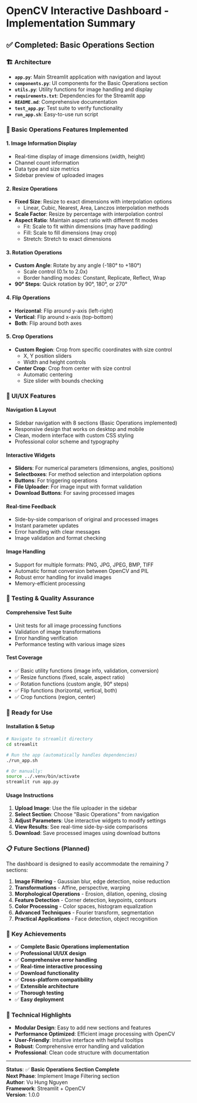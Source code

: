 # OpenCV Interactive Dashboard - Implementation Summary

## ✅ Completed: Basic Operations Section

### 🏗️ Architecture
- **`app.py`**: Main Streamlit application with navigation and layout
- **`components.py`**: UI components for the Basic Operations section
- **`utils.py`**: Utility functions for image handling and display
- **`requirements.txt`**: Dependencies for the Streamlit app
- **`README.md`**: Comprehensive documentation
- **`test_app.py`**: Test suite to verify functionality
- **`run_app.sh`**: Easy-to-use run script

### 🔧 Basic Operations Features Implemented

#### 1. **Image Information Display**
- Real-time display of image dimensions (width, height)
- Channel count information
- Data type and size metrics
- Sidebar preview of uploaded images

#### 2. **Resize Operations**
- **Fixed Size**: Resize to exact dimensions with interpolation options
  - Linear, Cubic, Nearest, Area, Lanczos interpolation methods
- **Scale Factor**: Resize by percentage with interpolation control
- **Aspect Ratio**: Maintain aspect ratio with different fit modes
  - Fit: Scale to fit within dimensions (may have padding)
  - Fill: Scale to fill dimensions (may crop)
  - Stretch: Stretch to exact dimensions

#### 3. **Rotation Operations**
- **Custom Angle**: Rotate by any angle (-180° to +180°)
  - Scale control (0.1x to 2.0x)
  - Border handling modes: Constant, Replicate, Reflect, Wrap
- **90° Steps**: Quick rotation by 90°, 180°, or 270°

#### 4. **Flip Operations**
- **Horizontal**: Flip around y-axis (left-right)
- **Vertical**: Flip around x-axis (top-bottom)
- **Both**: Flip around both axes

#### 5. **Crop Operations**
- **Custom Region**: Crop from specific coordinates with size control
  - X, Y position sliders
  - Width and height controls
- **Center Crop**: Crop from center with size control
  - Automatic centering
  - Size slider with bounds checking

### 🎨 UI/UX Features

#### **Navigation & Layout**
- Sidebar navigation with 8 sections (Basic Operations implemented)
- Responsive design that works on desktop and mobile
- Clean, modern interface with custom CSS styling
- Professional color scheme and typography

#### **Interactive Widgets**
- **Sliders**: For numerical parameters (dimensions, angles, positions)
- **Selectboxes**: For method selection and interpolation options
- **Buttons**: For triggering operations
- **File Uploader**: For image input with format validation
- **Download Buttons**: For saving processed images

#### **Real-time Feedback**
- Side-by-side comparison of original and processed images
- Instant parameter updates
- Error handling with clear messages
- Image validation and format checking

#### **Image Handling**
- Support for multiple formats: PNG, JPG, JPEG, BMP, TIFF
- Automatic format conversion between OpenCV and PIL
- Robust error handling for invalid images
- Memory-efficient processing

### 🧪 Testing & Quality Assurance

#### **Comprehensive Test Suite**
- Unit tests for all image processing functions
- Validation of image transformations
- Error handling verification
- Performance testing with various image sizes

#### **Test Coverage**
- ✅ Basic utility functions (image info, validation, conversion)
- ✅ Resize functions (fixed, scale, aspect ratio)
- ✅ Rotation functions (custom angle, 90° steps)
- ✅ Flip functions (horizontal, vertical, both)
- ✅ Crop functions (region, center)

### 🚀 Ready for Use

#### **Installation & Setup**
```bash
# Navigate to streamlit directory
cd streamlit

# Run the app (automatically handles dependencies)
./run_app.sh

# Or manually:
source ../.venv/bin/activate
streamlit run app.py
```

#### **Usage Instructions**
1. **Upload Image**: Use the file uploader in the sidebar
2. **Select Section**: Choose "Basic Operations" from navigation
3. **Adjust Parameters**: Use interactive widgets to modify settings
4. **View Results**: See real-time side-by-side comparisons
5. **Download**: Save processed images using download buttons

### 📋 Future Sections (Planned)

The dashboard is designed to easily accommodate the remaining 7 sections:

1. **Image Filtering** - Gaussian blur, edge detection, noise reduction
2. **Transformations** - Affine, perspective, warping
3. **Morphological Operations** - Erosion, dilation, opening, closing
4. **Feature Detection** - Corner detection, keypoints, contours
5. **Color Processing** - Color spaces, histogram equalization
6. **Advanced Techniques** - Fourier transform, segmentation
7. **Practical Applications** - Face detection, object recognition

### 🎯 Key Achievements

- ✅ **Complete Basic Operations implementation**
- ✅ **Professional UI/UX design**
- ✅ **Comprehensive error handling**
- ✅ **Real-time interactive processing**
- ✅ **Download functionality**
- ✅ **Cross-platform compatibility**
- ✅ **Extensible architecture**
- ✅ **Thorough testing**
- ✅ **Easy deployment**

### 🔧 Technical Highlights

- **Modular Design**: Easy to add new sections and features
- **Performance Optimized**: Efficient image processing with OpenCV
- **User-Friendly**: Intuitive interface with helpful tooltips
- **Robust**: Comprehensive error handling and validation
- **Professional**: Clean code structure with documentation

---

**Status**: ✅ **Basic Operations Section Complete**  
**Next Phase**: Implement Image Filtering section  
**Author**: Vu Hung Nguyen  
**Framework**: Streamlit + OpenCV  
**Version**: 1.0.0 